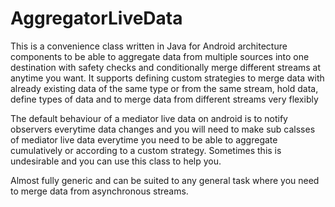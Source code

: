 # AggregatorLiveData
This is a convenience class written in Java for Android architecture components to be able to aggregate data from multiple sources into one destination with safety checks and conditionally merge different streams at anytime you want. It supports defining custom strategies to merge data with already existing data of the same type or from the same stream, hold data, define types of data and to merge data from different streams very flexibly

The default behaviour of a mediator live data on android is to notify observers everytime data changes and you will need to make sub calsses of mediator live data everytime you need to be able to aggregate cumulatively or according to a custom strategy. Sometimes this is undesirable and you can use this class to help you.

Almost fully generic and can be suited to any general task where you need to merge data from asynchronous streams.
